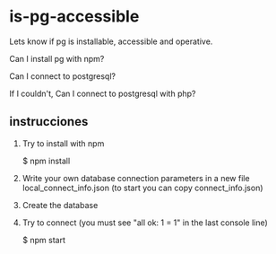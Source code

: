 # is-pg-accessible
Lets know if pg is installable, accessible and operative. 

Can I install pg with npm? 

Can I connect to postgresql?

If I couldn't, Can I connect to postgresql with php?

## instrucciones

 1. Try to install with npm

    $ npm install
    
 2. Write your own database connection parameters in a new file local_connect_info.json (to start you can copy connect_info.json)
 
 3. Create the database
 
 4. Try to connect (you must see "all ok: 1 = 1" in the last console line)
 
    $ npm start
